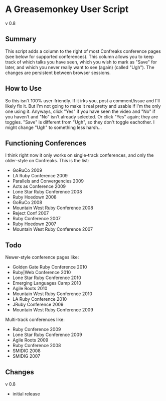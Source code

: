 A Greasemonkey User Script
==========================
v 0.8

Summary
-------
This script adds a column to the right of most Confreaks conference pages (see below for supported conferences). This column allows you to keep track of which talks you have seen, which you wish to mark as "Save" for later, and which you never really want to see (again) (called "Ugh"). The changes are persistent between browser sessions.

How to Use
----------
So this isn't 100% user-friendly. If it irks you, post a comment/issue and I'll likely fix it. But I'm not going to make it real pretty and usable if I'm the only one using it. Anyways, click "Yes" if you have seen the video and "No" if you haven't and "No" isn't already selected. Or click "Yes" again; they are toggles. "Save" is different from "Ugh", so they don't toggle eachother. I might change "Ugh" to something less harsh...

Functioning Conferences
-----------------------
I think right now it only works on single-track conferences, and only the older-style on Confreaks. This is the list:

+ GoRuCo 2009
+ LA Ruby Conference 2009
+ Parallels and Convergencies 2009
+ Acts as Conference 2009
+ Lone Star Ruby Conference 2008
+ Ruby Hoedown 2008
+ GoRuCo 2008
+ Mountain West Ruby Conference 2008
+ Reject Conf 2007
+ Ruby Conference 2007
+ Ruby Hoedown 2007
+ Mountain West Ruby Conference 2007

Todo
----

Newer-style conference pages like:

+ Golden Gate Ruby Conference 2010
+ Ruby|Web Conference 2010
+ Lone Star Ruby Conference 2010
+ Emerging Languages Camp 2010
+ Agile Roots 2010
+ Mountain West Ruby Conference 2010
+ LA Ruby Conference 2010
+ JRuby Conference 2009
+ Mountain West Ruby Conference 2009

Multi-track conferences like:

+ Ruby Conference 2009
+ Lone Star Ruby Conference 2009
+ Agile Roots 2009
+ Ruby Conference 2008
+ SMIDIG 2008
+ SMIDIG 2007

Changes
-------

v 0.8

+ initial release